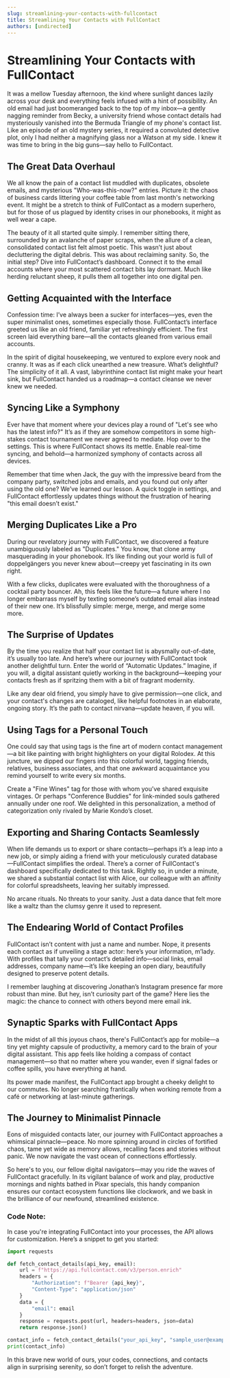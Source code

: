 ```yaml
---
slug: streamlining-your-contacts-with-fullcontact
title: Streamlining Your Contacts with FullContact
authors: [undirected]
---
```



# Streamlining Your Contacts with FullContact

It was a mellow Tuesday afternoon, the kind where sunlight dances lazily across your desk and everything feels infused with a hint of possibility. An old email had just boomeranged back to the top of my inbox—a gently nagging reminder from Becky, a university friend whose contact details had mysteriously vanished into the Bermuda Triangle of my phone's contact list. Like an episode of an old mystery series, it required a convoluted detective plot, only I had neither a magnifying glass nor a Watson at my side. I knew it was time to bring in the big guns—say hello to FullContact.

## The Great Data Overhaul

We all know the pain of a contact list muddled with duplicates, obsolete emails, and mysterious "Who-was-this-now?" entries. Picture it: the chaos of business cards littering your coffee table from last month's networking event. It might be a stretch to think of FullContact as a modern superhero, but for those of us plagued by identity crises in our phonebooks, it might as well wear a cape.

The beauty of it all started quite simply. I remember sitting there, surrounded by an avalanche of paper scraps, when the allure of a clean, consolidated contact list felt almost poetic. This wasn’t just about decluttering the digital debris. This was about reclaiming sanity. So, the initial step? Dive into FullContact’s dashboard. Connect it to the email accounts where your most scattered contact bits lay dormant. Much like herding reluctant sheep, it pulls them all together into one digital pen.

## Getting Acquainted with the Interface

Confession time: I’ve always been a sucker for interfaces—yes, even the super minimalist ones, sometimes especially those. FullContact’s interface greeted us like an old friend, familiar yet refreshingly efficient. The first screen laid everything bare—all the contacts gleaned from various email accounts.

In the spirit of digital housekeeping, we ventured to explore every nook and cranny. It was as if each click unearthed a new treasure. What’s delightful? The simplicity of it all. A vast, labyrinthine contact list might make your heart sink, but FullContact handed us a roadmap—a contact cleanse we never knew we needed.

## Syncing Like a Symphony

Ever have that moment where your devices play a round of "Let's see who has the latest info?" It’s as if they are somehow competitors in some high-stakes contact tournament we never agreed to mediate. Hop over to the settings. This is where FullContact shows its mettle. Enable real-time syncing, and behold—a harmonized symphony of contacts across all devices.

Remember that time when Jack, the guy with the impressive beard from the company party, switched jobs and emails, and you found out only after using the old one? We’ve learned our lesson. A quick toggle in settings, and FullContact effortlessly updates things without the frustration of hearing "this email doesn’t exist."

## Merging Duplicates Like a Pro

During our revelatory journey with FullContact, we discovered a feature unambiguously labeled as "Duplicates." You know, that clone army masquerading in your phonebook. It’s like finding out your world is full of doppelgängers you never knew about—creepy yet fascinating in its own right.

With a few clicks, duplicates were evaluated with the thoroughness of a cocktail party bouncer. Ah, this feels like the future—a future where I no longer embarrass myself by texting someone’s outdated email alias instead of their new one. It’s blissfully simple: merge, merge, and merge some more.

## The Surprise of Updates

By the time you realize that half your contact list is abysmally out-of-date, it’s usually too late. And here’s where our journey with FullContact took another delightful turn. Enter the world of “Automatic Updates.” Imagine, if you will, a digital assistant quietly working in the background—keeping your contacts fresh as if spritzing them with a bit of fragrant modernity.

Like any dear old friend, you simply have to give permission—one click, and your contact's changes are cataloged, like helpful footnotes in an elaborate, ongoing story. It’s the path to contact nirvana—update heaven, if you will.

## Using Tags for a Personal Touch

One could say that using tags is the fine art of modern contact management—a bit like painting with bright highlighters on your digital Rolodex. At this juncture, we dipped our fingers into this colorful world, tagging friends, relatives, business associates, and that one awkward acquaintance you remind yourself to write every six months.

Create a "Fine Wines" tag for those with whom you’ve shared exquisite vintages. Or perhaps "Conference Buddies" for link-minded souls gathered annually under one roof. We delighted in this personalization, a method of categorization only rivaled by Marie Kondo’s closet.

## Exporting and Sharing Contacts Seamlessly

When life demands us to export or share contacts—perhaps it’s a leap into a new job, or simply aiding a friend with your meticulously curated database—FullContact simplifies the ordeal. There’s a corner of FullContact's dashboard specifically dedicated to this task. Rightly so, in under a minute, we shared a substantial contact list with Alice, our colleague with an affinity for colorful spreadsheets, leaving her suitably impressed.

No arcane rituals. No threats to your sanity. Just a data dance that felt more like a waltz than the clumsy genre it used to represent.

## The Endearing World of Contact Profiles

FullContact isn’t content with just a name and number. Nope, it presents each contact as if unveiling a stage actor: here’s your information, m’lady. With profiles that tally your contact’s detailed info—social links, email addresses, company name—it’s like keeping an open diary, beautifully designed to preserve potent details.

I remember laughing at discovering Jonathan’s Instagram presence far more robust than mine. But hey, isn’t curiosity part of the game? Here lies the magic: the chance to connect with others beyond mere email ink.

## Synaptic Sparks with FullContact Apps

In the midst of all this joyous chaos, there's FullContact’s app for mobile—a tiny yet mighty capsule of productivity, a memory card to the brain of your digital assistant. This app feels like holding a compass of contact management—so that no matter where you wander, even if signal fades or coffee spills, you have everything at hand.

Its power made manifest, the FullContact app brought a cheeky delight to our commutes. No longer searching frantically when working remote from a café or networking at last-minute gatherings.

## The Journey to Minimalist Pinnacle

Eons of misguided contacts later, our journey with FullContact approaches a whimsical pinnacle—peace. No more spinning around in circles of fortified chaos, tame yet wide as memory allows, recalling faces and stories without panic. We now navigate the vast ocean of connections effortlessly.

So here's to you, our fellow digital navigators—may you ride the waves of FullContact gracefully. In its vigilant balance of work and play, productive mornings and nights bathed in Pixar specials, this handy companion ensures our contact ecosystem functions like clockwork, and we bask in the brilliance of our newfound, streamlined existence.

### Code Note: 
In case you're integrating FullContact into your processes, the API allows for customization. Here’s a snippet to get you started:

```python
import requests

def fetch_contact_details(api_key, email):
    url = f"https://api.fullcontact.com/v3/person.enrich"
    headers = {
        "Authorization": f"Bearer {api_key}",
        "Content-Type": "application/json"
    }
    data = {
        "email": email
    }
    response = requests.post(url, headers=headers, json=data)
    return response.json()

contact_info = fetch_contact_details("your_api_key", "sample_user@example.com")
print(contact_info)
```

In this brave new world of ours, your codes, connections, and contacts align in surprising serenity, so don’t forget to relish the adventure.